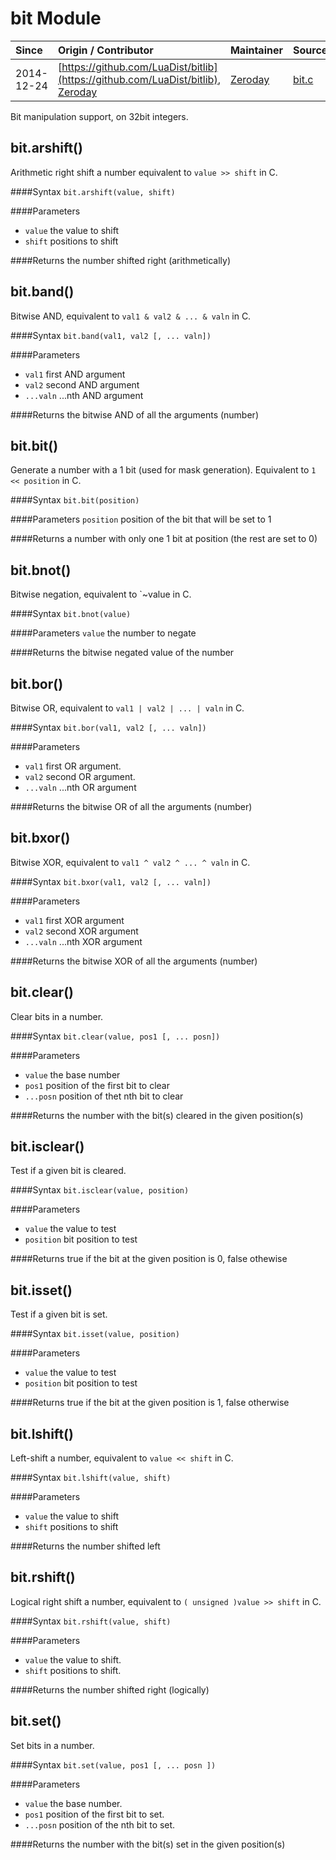 # bit Module
| Since  | Origin / Contributor  | Maintainer  | Source  |
| :----- | :-------------------- | :---------- | :------ |
| 2014-12-24 | [https://github.com/LuaDist/bitlib](https://github.com/LuaDist/bitlib), [Zeroday](https://github.com/funshine) | [Zeroday](https://github.com/funshine) | [bit.c](../../components/modules/bit.c)|


Bit manipulation support, on 32bit integers.

## bit.arshift()
Arithmetic right shift a number equivalent to `value >> shift` in C.

####Syntax
`bit.arshift(value, shift)`

####Parameters
- `value` the value to shift
- `shift` positions to shift

####Returns
the number shifted right (arithmetically)

## bit.band()

Bitwise AND, equivalent to `val1 & val2 & ... & valn` in C.

####Syntax
`bit.band(val1, val2 [, ... valn])`

####Parameters
 - `val1` first AND argument
 - `val2` second AND argument
 - `...valn` ...nth AND argument

####Returns
the bitwise AND of all the arguments (number)

## bit.bit()

Generate a number with a 1 bit (used for mask generation). Equivalent to `1 << position` in C.

####Syntax
`bit.bit(position)`

####Parameters
`position` position of the bit that will be set to 1

####Returns
a number with only one 1 bit at position (the rest are set to 0)

## bit.bnot()

Bitwise negation, equivalent to `~value in C.

####Syntax
`bit.bnot(value)`

####Parameters
`value` the number to negate

####Returns
the bitwise negated value of the number

## bit.bor()
Bitwise OR, equivalent to `val1 | val2 | ... | valn` in C.

####Syntax
`bit.bor(val1, val2 [, ... valn])`

####Parameters
- `val1` first OR argument.
- `val2` second OR argument.
- `...valn` ...nth OR argument

####Returns
the bitwise OR of all the arguments (number)

## bit.bxor()

Bitwise XOR, equivalent to `val1 ^ val2 ^ ... ^ valn` in C.

####Syntax
`bit.bxor(val1, val2 [, ... valn])`

####Parameters
- `val1` first XOR argument
- `val2` second XOR argument
- `...valn` ...nth XOR argument

####Returns
the bitwise XOR of all the arguments (number)

## bit.clear()
Clear bits in a number.

####Syntax
`bit.clear(value, pos1 [, ... posn])`

####Parameters
- `value` the base number
- `pos1` position of the first bit to clear
- `...posn` position of thet nth bit to clear

####Returns
the number with the bit(s) cleared in the given position(s)

## bit.isclear()

Test if a given bit is cleared.

####Syntax
`bit.isclear(value, position)`

####Parameters
- `value` the value to test
- `position` bit position to test

####Returns
true if the bit at the given position is 0, false othewise

## bit.isset()

Test if a given bit is set.

####Syntax
`bit.isset(value, position)`

####Parameters
- `value` the value to test
- `position` bit position to test

####Returns
true if the bit at the given position is 1, false otherwise

## bit.lshift()
Left-shift a number, equivalent to `value << shift` in C.

####Syntax
`bit.lshift(value, shift)`

####Parameters
- `value` the value to shift
- `shift` positions to shift

####Returns
the number shifted left

## bit.rshift()

Logical right shift a number, equivalent to `( unsigned )value >> shift` in C.

####Syntax
`bit.rshift(value, shift)`

####Parameters
- `value` the value to shift.
- `shift` positions to shift.

####Returns
the number shifted right (logically)

## bit.set()

Set bits in a number.

####Syntax
`bit.set(value, pos1 [, ... posn ])`

####Parameters
- `value` the base number.
- `pos1` position of the first bit to set.
- `...posn` position of the nth bit to set.

####Returns
the number with the bit(s) set in the given position(s)
